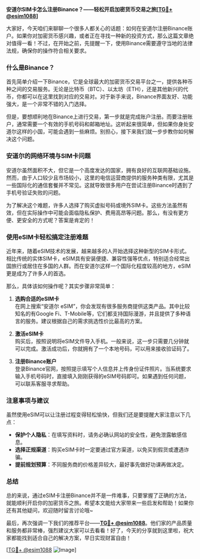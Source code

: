 **安道尔SIM卡怎么注册Binance？——轻松开启加密货币交易之旅[[TG💪+ @esim1088](https://t.me/s/esim1088)]**

大家好，今天咱们来聊聊一个很多人都关心的话题：如何在安道尔注册Binance账户。如果你对加密货币感兴趣，或者正在寻找一种新的投资方式，那么这篇文章绝对值得一看！不过，在开始之前，先提醒一下，使用Binance需要遵守当地的法律法规，确保你的操作符合相关要求。

### 什么是Binance？

首先简单介绍一下Binance，它是全球最大的加密货币交易平台之一，提供各种币种之间的交易服务。无论是比特币（BTC）、以太坊（ETH），还是其他新兴的代币，你都可以在这里找到对应的交易对。对于新手来说，Binance界面友好、功能强大，是一个非常不错的入门选择。

但是，要想顺利地在Binance上进行交易，第一步就是完成账户注册。而要注册账户，通常需要一个有效的手机号码和邮箱地址。这听起来很简单，但如果你身处安道尔这样的小国，可能会遇到一些麻烦。别担心，接下来我们就一步步教你如何解决这个问题。

### 安道尔的网络环境与SIM卡问题

安道尔虽然面积不大，但它是一个高度发达的国家，拥有良好的互联网基础设施。然而，由于人口较少且市场较小，这里的电信运营商提供的服务种类有限，尤其是一些国际化的通信套餐并不常见。这就导致很多用户在尝试注册Binance时遇到了手机号验证失败的问题。

为了解决这个难题，许多人选择了购买虚拟号码或境外SIM卡。这些方法虽然有效，但在实际操作中可能会面临隐私保护、费用高昂等问题。那么，有没有更方便、更安全的方式呢？答案是肯定的！

### 使用eSIM卡轻松搞定注册难题

近年来，随着eSIM技术的发展，越来越多的人开始选择这种新型的SIM卡形式。相比传统的实体SIM卡，eSIM具有安装便捷、兼容性强等优点，特别适合经常出国旅行或居住在多国的人群。而在安道尔这样一个国际化程度较高的地方，eSIM更是成为了许多人的首选。

那么，具体该如何操作呢？其实步骤非常简单：

1. **选购合适的eSIM卡**  
   在网上搜索“安道尔 eSIM”，你会发现有很多服务商提供这类产品。其中比较知名的有Google Fi、T-Mobile等，它们都支持国际漫游，并且提供了多种语言的服务。建议根据自己的需求挑选性价比最高的方案。

2. **激活eSIM卡**  
   购买后，按照说明将eSIM文件导入手机。一般来说，这一步只需要几分钟就可以完成。激活成功后，你就拥有了一个本地号码，可以用来接收验证码了。

3. **注册Binance账户**  
   登录Binance官网，按照提示填写个人信息并上传身份证件照片。当系统要求输入手机号码时，直接填入刚刚获得的eSIM号码即可。如果遇到任何问题，可以联系客服寻求帮助。

### 注意事项与建议

虽然使用eSIM可以让注册过程变得轻松愉快，但我们还是要提醒大家注意以下几点：

- **保护个人隐私**：在填写资料时，请务必确认网站的安全性，避免泄露敏感信息。
- **选择正规渠道**：购买eSIM卡时一定要通过官方渠道，以免买到假货或遭遇诈骗。
- **提前规划预算**：不同服务商的价格差异较大，最好事先做好功课再做决定。

### 总结

总的来说，通过eSIM卡注册Binance并不是一件难事，只要掌握了正确的方法，就能顺利开启你的加密货币之旅。希望本文能给大家带来一些启发和帮助！如果你还有其他疑问，欢迎随时留言讨论哦~

最后，再次强调一下我们的推荐平台——**[TG💪+ @esim1088](https://t.me/s/esim1088)**。他们家的产品质量和服务都非常棒，强烈建议大家可以去看看！好了，今天的分享就到这里啦，祝大家都能找到适合自己的解决方案，早日实现财富自由！

[[TG💪+ @esim1088](https://t.me/s/esim1088) ![Image](https://i.postimg.cc/4NQfJmqS/Snipaste-2025-05-13-00-14-12.png)]